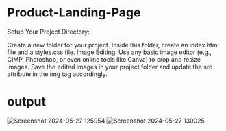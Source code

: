 # Product-Landing-Page
Setup Your Project Directory:

Create a new folder for your project.
Inside this folder, create an index.html file and a styles.css file.
Image Editing:
Use any basic image editor (e.g., GIMP, Photoshop, or even online tools like Canva) to crop and resize images.
Save the edited images in your project folder and update the src attribute in the img tag accordingly.
# output
![Screenshot 2024-05-27 125954](https://github.com/leelagithub081103/Product-Landing-Page/assets/170864626/32210944-5042-4480-ada3-e4727dec1918)
![Screenshot 2024-05-27 130025](https://github.com/leelagithub081103/Product-Landing-Page/assets/170864626/514916e5-be59-4640-adb7-42808bd0daec)

